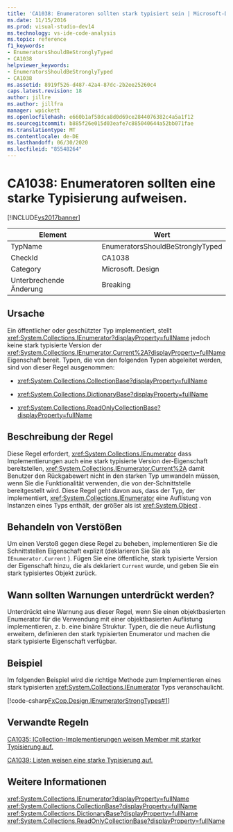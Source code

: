 ```yaml
---
title: 'CA1038: Enumeratoren sollten stark typisiert sein | Microsoft-Dokumentation'
ms.date: 11/15/2016
ms.prod: visual-studio-dev14
ms.technology: vs-ide-code-analysis
ms.topic: reference
f1_keywords:
- EnumeratorsShouldBeStronglyTyped
- CA1038
helpviewer_keywords:
- EnumeratorsShouldBeStronglyTyped
- CA1038
ms.assetid: 8919f526-d487-42a4-87dc-2b2ee25260c4
caps.latest.revision: 18
author: jillre
ms.author: jillfra
manager: wpickett
ms.openlocfilehash: e660b1af58dca8d0d69ce2844076382c4a5a1f12
ms.sourcegitcommit: b885f26e015d03eafe7c885040644a52bb071fae
ms.translationtype: MT
ms.contentlocale: de-DE
ms.lasthandoff: 06/30/2020
ms.locfileid: "85548264"
---
```

# <a name="ca1038-enumerators-should-be-strongly-typed"></a>CA1038: Enumeratoren sollten eine starke Typisierung aufweisen.
[!INCLUDE[vs2017banner](../includes/vs2017banner.md)]

|Element|Wert|
|-|-|
|TypName|EnumeratorsShouldBeStronglyTyped|
|CheckId|CA1038|
|Category|Microsoft. Design|
|Unterbrechende Änderung|Breaking|

## <a name="cause"></a>Ursache
 Ein öffentlicher oder geschützter Typ implementiert, stellt <xref:System.Collections.IEnumerator?displayProperty=fullName> jedoch keine stark typisierte Version der <xref:System.Collections.IEnumerator.Current%2A?displayProperty=fullName> Eigenschaft bereit. Typen, die von den folgenden Typen abgeleitet werden, sind von dieser Regel ausgenommen:

- <xref:System.Collections.CollectionBase?displayProperty=fullName>

- <xref:System.Collections.DictionaryBase?displayProperty=fullName>

- <xref:System.Collections.ReadOnlyCollectionBase?displayProperty=fullName>

## <a name="rule-description"></a>Beschreibung der Regel
 Diese Regel erfordert, <xref:System.Collections.IEnumerator> dass Implementierungen auch eine stark typisierte Version der-Eigenschaft bereitstellen, <xref:System.Collections.IEnumerator.Current%2A> damit Benutzer den Rückgabewert nicht in den starken Typ umwandeln müssen, wenn Sie die Funktionalität verwenden, die von der-Schnittstelle bereitgestellt wird. Diese Regel geht davon aus, dass der Typ, der implementiert, <xref:System.Collections.IEnumerator> eine Auflistung von Instanzen eines Typs enthält, der größer als ist <xref:System.Object> .

## <a name="how-to-fix-violations"></a>Behandeln von Verstößen
 Um einen Verstoß gegen diese Regel zu beheben, implementieren Sie die Schnittstellen Eigenschaft explizit (deklarieren Sie Sie als `IEnumerator.Current` ). Fügen Sie eine öffentliche, stark typisierte Version der Eigenschaft hinzu, die als deklariert `Current` wurde, und geben Sie ein stark typisiertes Objekt zurück.

## <a name="when-to-suppress-warnings"></a>Wann sollten Warnungen unterdrückt werden?
 Unterdrückt eine Warnung aus dieser Regel, wenn Sie einen objektbasierten Enumerator für die Verwendung mit einer objektbasierten Auflistung implementieren, z. b. eine binäre Struktur. Typen, die die neue Auflistung erweitern, definieren den stark typisierten Enumerator und machen die stark typisierte Eigenschaft verfügbar.

## <a name="example"></a>Beispiel
 Im folgenden Beispiel wird die richtige Methode zum Implementieren eines stark typisierten <xref:System.Collections.IEnumerator> Typs veranschaulicht.

 [!code-csharp[FxCop.Design.IEnumeratorStrongTypes#1](../snippets/csharp/VS_Snippets_CodeAnalysis/FxCop.Design.IEnumeratorStrongTypes/cs/FxCop.Design.IEnumeratorStrongTypes.cs#1)]

## <a name="related-rules"></a>Verwandte Regeln
 [CA1035: ICollection-Implementierungen weisen Member mit starker Typisierung auf.](../code-quality/ca1035-icollection-implementations-have-strongly-typed-members.md)

 [CA1039: Listen weisen eine starke Typisierung auf.](../code-quality/ca1039-lists-are-strongly-typed.md)

## <a name="see-also"></a>Weitere Informationen
 <xref:System.Collections.IEnumerator?displayProperty=fullName> <xref:System.Collections.CollectionBase?displayProperty=fullName>
 <xref:System.Collections.DictionaryBase?displayProperty=fullName>
 <xref:System.Collections.ReadOnlyCollectionBase?displayProperty=fullName>
